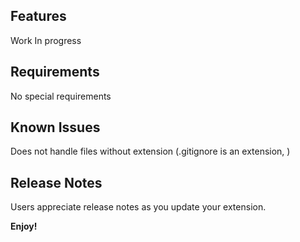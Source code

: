 ## Features

Work In progress





## Requirements

No special requirements

## Known Issues

Does not handle files without extension (.gitignore is an extension, )

## Release Notes

Users appreciate release notes as you update your extension.


**Enjoy!**
